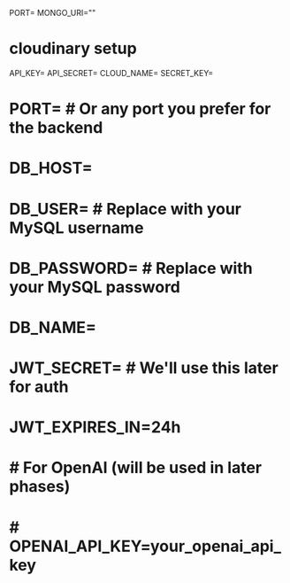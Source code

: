 PORT=
MONGO_URI=""
# cloudinary setup
API_KEY=
API_SECRET=
CLOUD_NAME=
SECRET_KEY=



# PORT=                  # Or any port you prefer for the backend
# DB_HOST=
# DB_USER=                 # Replace with your MySQL username
# DB_PASSWORD=           # Replace with your MySQL password
# DB_NAME=   
# JWT_SECRET=                   # We'll use this later for auth
# JWT_EXPIRES_IN=24h
# # For OpenAI (will be used in later phases)
# # OPENAI_API_KEY=your_openai_api_key
